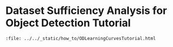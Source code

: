 # Dataset Sufficiency Analysis for Object Detection Tutorial

```{raw} html
:file: ../../_static/how_to/ODLearningCurvesTutorial.html
```
